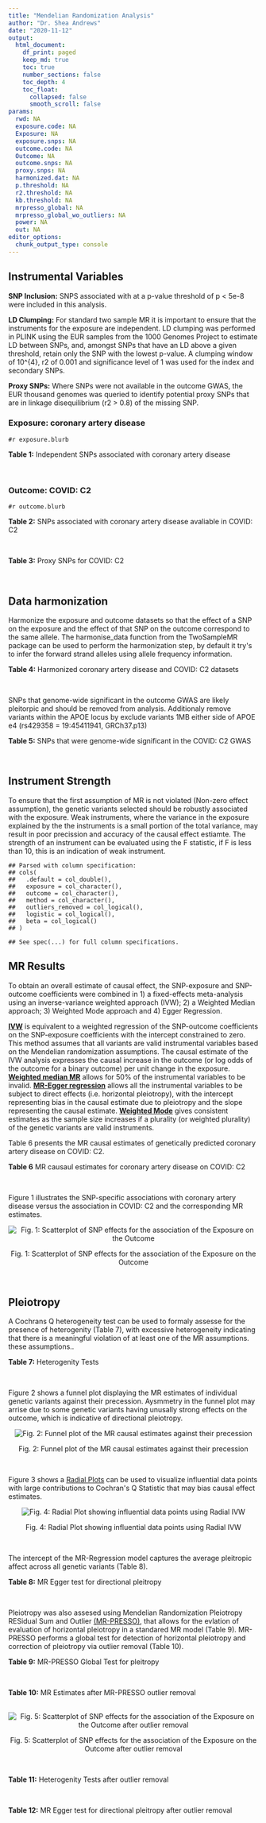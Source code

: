 ```yaml
---
title: "Mendelian Randomization Analysis"
author: "Dr. Shea Andrews"
date: "2020-11-12"
output:
  html_document:
    df_print: paged
    keep_md: true
    toc: true
    number_sections: false
    toc_depth: 4
    toc_float:
      collapsed: false
      smooth_scroll: false
params:
  rwd: NA
  exposure.code: NA
  Exposure: NA
  exposure.snps: NA
  outcome.code: NA
  Outcome: NA
  outcome.snps: NA
  proxy.snps: NA
  harmonized.dat: NA
  p.threshold: NA
  r2.threshold: NA
  kb.threshold: NA
  mrpresso_global: NA
  mrpresso_global_wo_outliers: NA
  power: NA
  out: NA
editor_options:
  chunk_output_type: console
---
```







## Instrumental Variables
**SNP Inclusion:** SNPS associated with at a p-value threshold of p < 5e-8 were included in this analysis.
<br>

**LD Clumping:** For standard two sample MR it is important to ensure that the instruments for the exposure are independent. LD clumping was performed in PLINK using the EUR samples from the 1000 Genomes Project to estimate LD between SNPs, and, amongst SNPs that have an LD above a given threshold, retain only the SNP with the lowest p-value. A clumping window of 10^{4}, r2 of 0.001 and significance level of 1 was used for the index and secondary SNPs.
<br>

**Proxy SNPs:** Where SNPs were not available in the outcome GWAS, the EUR thousand genomes was queried to identify potential proxy SNPs that are in linkage disequilibrium (r2 > 0.8) of the missing SNP.
<br>

### Exposure: coronary artery disease
`#r exposure.blurb`
<br>

**Table 1:** Independent SNPs associated with coronary artery disease
<div data-pagedtable="false">
  <script data-pagedtable-source type="application/json">
{"columns":[{"label":["SNP"],"name":[1],"type":["chr"],"align":["left"]},{"label":["CHROM"],"name":[2],"type":["dbl"],"align":["right"]},{"label":["POS"],"name":[3],"type":["dbl"],"align":["right"]},{"label":["REF"],"name":[4],"type":["chr"],"align":["left"]},{"label":["ALT"],"name":[5],"type":["chr"],"align":["left"]},{"label":["AF"],"name":[6],"type":["dbl"],"align":["right"]},{"label":["BETA"],"name":[7],"type":["dbl"],"align":["right"]},{"label":["SE"],"name":[8],"type":["dbl"],"align":["right"]},{"label":["Z"],"name":[9],"type":["dbl"],"align":["right"]},{"label":["P"],"name":[10],"type":["dbl"],"align":["right"]},{"label":["N"],"name":[11],"type":["dbl"],"align":["right"]},{"label":["TRAIT"],"name":[12],"type":["chr"],"align":["left"]}],"data":[{"1":"rs9970807","2":"1","3":"56965664","4":"C","5":"T","6":"0.084903","7":"-0.125750","8":"0.0166950","9":"-7.532200","10":"5.00e-14","11":"184305","12":"coronary_artery_disease"},{"1":"rs7528419","2":"1","3":"109817192","4":"A","5":"G","6":"0.214180","7":"-0.114530","8":"0.0114820","9":"-9.974740","10":"1.97e-23","11":"184305","12":"coronary_artery_disease"},{"1":"rs6689306","2":"1","3":"154395946","4":"A","5":"G","6":"0.552455","7":"-0.056012","8":"0.0094061","9":"-5.954859","10":"2.60e-09","11":"184305","12":"coronary_artery_disease"},{"1":"rs67180937","2":"1","3":"222823743","4":"T","5":"G","6":"0.663052","7":"0.078807","8":"0.0110551","9":"7.128565","10":"1.01e-12","11":"184305","12":"coronary_artery_disease"},{"1":"rs16986953","2":"2","3":"19942473","4":"G","5":"A","6":"0.104706","7":"0.085160","8":"0.0150265","9":"5.667320","10":"1.45e-08","11":"184305","12":"coronary_artery_disease"},{"1":"rs515135","2":"2","3":"21286057","4":"T","5":"C","6":"0.791985","7":"0.067499","8":"0.0121924","9":"5.536154","10":"3.09e-08","11":"184305","12":"coronary_artery_disease"},{"1":"rs7568458","2":"2","3":"85788175","4":"T","5":"A","6":"0.448518","7":"0.059618","8":"0.0095093","9":"6.269440","10":"3.62e-10","11":"184305","12":"coronary_artery_disease"},{"1":"rs17678683","2":"2","3":"145286559","4":"T","5":"G","6":"0.087681","7":"0.098786","8":"0.0166548","9":"5.931380","10":"3.00e-09","11":"184305","12":"coronary_artery_disease"},{"1":"rs115654617","2":"2","3":"203893999","4":"C","5":"A","6":"0.106962","7":"0.137846","8":"0.0158314","9":"8.707130","10":"3.12e-18","11":"184305","12":"coronary_artery_disease"},{"1":"rs1199338","2":"3","3":"138087467","4":"A","5":"C","6":"0.161866","7":"0.073596","8":"0.0124987","9":"5.888290","10":"3.90e-09","11":"184305","12":"coronary_artery_disease"},{"1":"rs17087335","2":"4","3":"57838583","4":"G","5":"T","6":"0.214637","7":"0.060764","8":"0.0111159","9":"5.466400","10":"4.59e-08","11":"184305","12":"coronary_artery_disease"},{"1":"rs4593108","2":"4","3":"148281001","4":"C","5":"G","6":"0.204651","7":"-0.070830","8":"0.0115558","9":"-6.129390","10":"8.82e-10","11":"184305","12":"coronary_artery_disease"},{"1":"rs9349379","2":"6","3":"12903957","4":"A","5":"G","6":"0.431606","7":"0.131836","8":"0.0096527","9":"13.657900","10":"1.81e-42","11":"184305","12":"coronary_artery_disease"},{"1":"rs56336142","2":"6","3":"39134099","4":"T","5":"C","6":"0.192738","7":"-0.066813","8":"0.0118763","9":"-5.625740","10":"1.85e-08","11":"184305","12":"coronary_artery_disease"},{"1":"rs12202017","2":"6","3":"134173151","4":"A","5":"G","6":"0.300047","7":"-0.066813","8":"0.0099612","9":"-6.707320","10":"1.98e-11","11":"184305","12":"coronary_artery_disease"},{"1":"rs9457927","2":"6","3":"160910282","4":"A","5":"G","6":"0.018743","7":"0.357354","8":"0.0373549","9":"9.566460","10":"1.11e-21","11":"184305","12":"coronary_artery_disease"},{"1":"rs55730499","2":"6","3":"161005610","4":"C","5":"T","6":"0.056243","7":"0.316641","8":"0.0242403","9":"13.062600","10":"5.39e-39","11":"184305","12":"coronary_artery_disease"},{"1":"rs2107595","2":"7","3":"19049388","4":"G","5":"A","6":"0.200470","7":"0.073415","8":"0.0112951","9":"6.499720","10":"8.05e-11","11":"184305","12":"coronary_artery_disease"},{"1":"rs11556924","2":"7","3":"129663496","4":"C","5":"T","6":"0.313325","7":"-0.072569","8":"0.0110605","9":"-6.561100","10":"5.34e-11","11":"184305","12":"coronary_artery_disease"},{"1":"rs3918226","2":"7","3":"150690176","4":"C","5":"T","6":"0.064515","7":"0.133315","8":"0.0221275","9":"6.024860","10":"1.69e-09","11":"184305","12":"coronary_artery_disease"},{"1":"rs2891168","2":"9","3":"22098619","4":"A","5":"G","6":"0.488668","7":"0.193401","8":"0.0091877","9":"21.050000","10":"2.29e-98","11":"184305","12":"coronary_artery_disease"},{"1":"rs2519093","2":"9","3":"136141870","4":"C","5":"T","6":"0.190872","7":"0.079704","8":"0.0117524","9":"6.781930","10":"1.19e-11","11":"184305","12":"coronary_artery_disease"},{"1":"rs2487928","2":"10","3":"30323892","4":"G","5":"A","6":"0.418221","7":"0.062633","8":"0.0095049","9":"6.589550","10":"4.41e-11","11":"184305","12":"coronary_artery_disease"},{"1":"rs1870634","2":"10","3":"44480811","4":"T","5":"G","6":"0.637485","7":"0.075878","8":"0.0097113","9":"7.813372","10":"5.55e-15","11":"184305","12":"coronary_artery_disease"},{"1":"rs1412444","2":"10","3":"91002927","4":"C","5":"T","6":"0.369131","7":"0.066812","8":"0.0096809","9":"6.901420","10":"5.15e-12","11":"184305","12":"coronary_artery_disease"},{"1":"rs11191416","2":"10","3":"104604916","4":"T","5":"G","6":"0.127470","7":"-0.079249","8":"0.0135252","9":"-5.859360","10":"4.65e-09","11":"184305","12":"coronary_artery_disease"},{"1":"rs10840293","2":"11","3":"9751196","4":"G","5":"A","6":"0.549821","7":"0.054714","8":"0.0096190","9":"5.688117","10":"1.28e-08","11":"184305","12":"coronary_artery_disease"},{"1":"rs2128739","2":"11","3":"103673277","4":"A","5":"C","6":"0.676464","7":"-0.065565","8":"0.0100568","9":"-6.519469","10":"7.05e-11","11":"184305","12":"coronary_artery_disease"},{"1":"rs2681472","2":"12","3":"90008959","4":"A","5":"G","6":"0.201306","7":"0.074114","8":"0.0113331","9":"6.539610","10":"6.17e-11","11":"184305","12":"coronary_artery_disease"},{"1":"rs11065979","2":"12","3":"112059557","4":"C","5":"T","6":"0.365499","7":"0.068556","8":"0.0107672","9":"6.367110","10":"1.93e-10","11":"184305","12":"coronary_artery_disease"},{"1":"rs11838776","2":"13","3":"111040681","4":"G","5":"A","6":"0.263277","7":"0.068566","8":"0.0107552","9":"6.375150","10":"1.83e-10","11":"184305","12":"coronary_artery_disease"},{"1":"rs10139550","2":"14","3":"100145710","4":"C","5":"G","6":"0.423033","7":"0.055380","8":"0.0097569","9":"5.675980","10":"1.38e-08","11":"184305","12":"coronary_artery_disease"},{"1":"rs56062135","2":"15","3":"67455630","4":"C","5":"T","6":"0.205729","7":"-0.069743","8":"0.0118937","9":"-5.863860","10":"4.52e-09","11":"184305","12":"coronary_artery_disease"},{"1":"rs4468572","2":"15","3":"79124475","4":"T","5":"C","6":"0.585831","7":"0.077234","8":"0.0095277","9":"8.106259","10":"4.44e-16","11":"184305","12":"coronary_artery_disease"},{"1":"rs8042271","2":"15","3":"89574218","4":"G","5":"A","6":"0.097718","7":"-0.096711","8":"0.0175662","9":"-5.505516","10":"3.68e-08","11":"184305","12":"coronary_artery_disease"},{"1":"rs7212798","2":"17","3":"59013488","4":"T","5":"C","6":"0.146516","7":"0.079961","8":"0.0142216","9":"5.622500","10":"1.88e-08","11":"184305","12":"coronary_artery_disease"},{"1":"rs663129","2":"18","3":"57838401","4":"G","5":"A","6":"0.256835","7":"0.058163","8":"0.0105173","9":"5.530220","10":"3.20e-08","11":"184305","12":"coronary_artery_disease"},{"1":"rs56289821","2":"19","3":"11188247","4":"G","5":"A","6":"0.100378","7":"-0.133610","8":"0.0170415","9":"-7.840270","10":"4.44e-15","11":"184305","12":"coronary_artery_disease"},{"1":"rs4420638","2":"19","3":"45422946","4":"A","5":"G","6":"0.166036","7":"0.091906","8":"0.0140977","9":"6.519220","10":"7.07e-11","11":"184305","12":"coronary_artery_disease"},{"1":"rs28451064","2":"21","3":"35593827","4":"G","5":"A","6":"0.121186","7":"0.127571","8":"0.0159520","9":"7.997180","10":"1.33e-15","11":"184305","12":"coronary_artery_disease"},{"1":"rs180803","2":"22","3":"24658858","4":"G","5":"T","6":"0.029268","7":"-0.180923","8":"0.0283062","9":"-6.391639","10":"1.64e-10","11":"184305","12":"coronary_artery_disease"}],"options":{"columns":{"min":{},"max":[10]},"rows":{"min":[10],"max":[10]},"pages":{}}}
  </script>
</div>
<br>

### Outcome: COVID: C2
`#r outcome.blurb`
<br>

**Table 2:** SNPs associated with coronary artery disease avaliable in COVID: C2
<div data-pagedtable="false">
  <script data-pagedtable-source type="application/json">
{"columns":[{"label":["SNP"],"name":[1],"type":["chr"],"align":["left"]},{"label":["CHROM"],"name":[2],"type":["dbl"],"align":["right"]},{"label":["POS"],"name":[3],"type":["dbl"],"align":["right"]},{"label":["REF"],"name":[4],"type":["chr"],"align":["left"]},{"label":["ALT"],"name":[5],"type":["chr"],"align":["left"]},{"label":["AF"],"name":[6],"type":["dbl"],"align":["right"]},{"label":["BETA"],"name":[7],"type":["dbl"],"align":["right"]},{"label":["SE"],"name":[8],"type":["dbl"],"align":["right"]},{"label":["Z"],"name":[9],"type":["dbl"],"align":["right"]},{"label":["P"],"name":[10],"type":["dbl"],"align":["right"]},{"label":["N"],"name":[11],"type":["dbl"],"align":["right"]},{"label":["TRAIT"],"name":[12],"type":["chr"],"align":["left"]}],"data":[{"1":"rs9970807","2":"1","3":"56965664","4":"C","5":"T","6":"0.09998","7":"-0.00433550","8":"0.026720","9":"-0.16225674","10":"0.871100","11":"926803","12":"covid_vs._population__eur_wo_ukbb"},{"1":"rs7528419","2":"1","3":"109817192","4":"A","5":"G","6":"0.22330","7":"0.00671750","8":"0.018635","9":"0.36047760","10":"0.718500","11":"926803","12":"covid_vs._population__eur_wo_ukbb"},{"1":"rs6689306","2":"1","3":"154395946","4":"A","5":"G","6":"0.56140","7":"-0.00652460","8":"0.016886","9":"-0.38639109","10":"0.699200","11":"911128","12":"covid_vs._population__eur_wo_ukbb"},{"1":"rs67180937","2":"1","3":"222823743","4":"T","5":"G","6":"0.70220","7":"0.02084900","8":"0.021315","9":"0.97813746","10":"0.328000","11":"258678","12":"covid_vs._population__eur_wo_ukbb"},{"1":"rs16986953","2":"2","3":"19942473","4":"G","5":"A","6":"0.07599","7":"-0.00916710","8":"0.029535","9":"-0.31038090","10":"0.756300","11":"926803","12":"covid_vs._population__eur_wo_ukbb"},{"1":"rs515135","2":"2","3":"21286057","4":"T","5":"C","6":"0.81800","7":"-0.00400200","8":"0.021125","9":"-0.18944379","10":"0.849700","11":"916747","12":"covid_vs._population__eur_wo_ukbb"},{"1":"rs7568458","2":"2","3":"85788175","4":"T","5":"A","6":"0.44460","7":"-0.02629400","8":"0.015435","9":"-1.70353094","10":"0.088460","11":"926802","12":"covid_vs._population__eur_wo_ukbb"},{"1":"rs17678683","2":"2","3":"145286559","4":"T","5":"G","6":"0.10840","7":"-0.01122300","8":"0.026495","9":"-0.42358936","10":"0.671900","11":"927103","12":"covid_vs._population__eur_wo_ukbb"},{"1":"rs115654617","2":"2","3":"203893999","4":"C","5":"A","6":"0.12830","7":"0.01329900","8":"0.022832","9":"0.58247197","10":"0.560200","11":"927103","12":"covid_vs._population__eur_wo_ukbb"},{"1":"rs1199338","2":"3","3":"138087467","4":"A","5":"C","6":"0.16320","7":"0.02135300","8":"0.020860","9":"1.02363375","10":"0.306000","11":"926803","12":"covid_vs._population__eur_wo_ukbb"},{"1":"rs17087335","2":"4","3":"57838583","4":"G","5":"T","6":"0.21790","7":"0.03326200","8":"0.019319","9":"1.72172473","10":"0.085120","11":"926803","12":"covid_vs._population__eur_wo_ukbb"},{"1":"rs4593108","2":"4","3":"148281001","4":"C","5":"G","6":"0.18230","7":"-0.02660700","8":"0.022043","9":"-1.20704986","10":"0.227400","11":"916747","12":"covid_vs._population__eur_wo_ukbb"},{"1":"rs9349379","2":"6","3":"12903957","4":"A","5":"G","6":"0.42530","7":"-0.01269600","8":"0.015603","9":"-0.81368968","10":"0.415900","11":"926803","12":"covid_vs._population__eur_wo_ukbb"},{"1":"rs56336142","2":"6","3":"39134099","4":"T","5":"C","6":"0.23370","7":"-0.03217900","8":"0.020365","9":"-1.58011294","10":"0.114100","11":"916745","12":"covid_vs._population__eur_wo_ukbb"},{"1":"rs12202017","2":"6","3":"134173151","4":"A","5":"G","6":"0.26450","7":"-0.02044300","8":"0.020231","9":"-1.01047897","10":"0.312300","11":"907627","12":"covid_vs._population__eur_wo_ukbb"},{"1":"rs9457927","2":"6","3":"160910282","4":"A","5":"G","6":"0.02767","7":"0.07692000","8":"0.066226","9":"1.16147737","10":"0.245400","11":"916083","12":"covid_vs._population__eur_wo_ukbb"},{"1":"rs55730499","2":"6","3":"161005610","4":"C","5":"T","6":"0.06955","7":"-0.03579400","8":"0.031338","9":"-1.14219159","10":"0.253400","11":"927103","12":"covid_vs._population__eur_wo_ukbb"},{"1":"rs2107595","2":"7","3":"19049388","4":"G","5":"A","6":"0.18300","7":"0.01880600","8":"0.023858","9":"0.78824713","10":"0.430600","11":"907627","12":"covid_vs._population__eur_wo_ukbb"},{"1":"rs11556924","2":"7","3":"129663496","4":"C","5":"T","6":"0.35890","7":"-0.03399800","8":"0.015810","9":"-2.15041113","10":"0.031520","11":"926803","12":"covid_vs._population__eur_wo_ukbb"},{"1":"rs3918226","2":"7","3":"150690176","4":"C","5":"T","6":"0.08830","7":"0.00724560","8":"0.029881","9":"0.24248184","10":"0.808400","11":"916747","12":"covid_vs._population__eur_wo_ukbb"},{"1":"rs2891168","2":"9","3":"22098619","4":"A","5":"G","6":"0.45490","7":"0.00267460","8":"0.015357","9":"0.17416162","10":"0.861700","11":"926803","12":"covid_vs._population__eur_wo_ukbb"},{"1":"rs2519093","2":"9","3":"136141870","4":"C","5":"T","6":"0.18290","7":"0.07509800","8":"0.021096","9":"3.55982000","10":"0.000371","11":"911350","12":"covid_vs._population__eur_wo_ukbb"},{"1":"rs2487928","2":"10","3":"30323892","4":"G","5":"A","6":"0.45640","7":"-0.00093731","8":"0.016610","9":"-0.05643046","10":"0.955000","11":"916747","12":"covid_vs._population__eur_wo_ukbb"},{"1":"rs1870634","2":"10","3":"44480811","4":"T","5":"G","6":"0.67390","7":"0.00250630","8":"0.016369","9":"0.15311259","10":"0.878300","11":"927103","12":"covid_vs._population__eur_wo_ukbb"},{"1":"rs1412444","2":"10","3":"91002927","4":"C","5":"T","6":"0.37050","7":"0.00525240","8":"0.016143","9":"0.32536703","10":"0.744900","11":"926803","12":"covid_vs._population__eur_wo_ukbb"},{"1":"rs11191416","2":"10","3":"104604916","4":"T","5":"G","6":"0.11030","7":"-0.02605300","8":"0.027892","9":"-0.93406712","10":"0.350300","11":"917683","12":"covid_vs._population__eur_wo_ukbb"},{"1":"rs10840293","2":"11","3":"9751196","4":"G","5":"A","6":"0.59850","7":"0.03900300","8":"0.018575","9":"2.09975774","10":"0.035750","11":"907627","12":"covid_vs._population__eur_wo_ukbb"},{"1":"rs2128739","2":"11","3":"103673277","4":"A","5":"C","6":"0.73870","7":"0.00956740","8":"0.017128","9":"0.55858244","10":"0.576400","11":"926803","12":"covid_vs._population__eur_wo_ukbb"},{"1":"rs2681472","2":"12","3":"90008959","4":"A","5":"G","6":"0.15290","7":"-0.02029400","8":"0.020427","9":"-0.99348901","10":"0.320500","11":"926803","12":"covid_vs._population__eur_wo_ukbb"},{"1":"rs11065979","2":"12","3":"112059557","4":"C","5":"T","6":"0.39630","7":"-0.02148100","8":"0.016947","9":"-1.26753998","10":"0.205000","11":"916747","12":"covid_vs._population__eur_wo_ukbb"},{"1":"rs11838776","2":"13","3":"111040681","4":"G","5":"A","6":"0.28360","7":"-0.01189000","8":"0.020104","9":"-0.59142459","10":"0.554300","11":"907627","12":"covid_vs._population__eur_wo_ukbb"},{"1":"rs10139550","2":"14","3":"100145710","4":"C","5":"G","6":"0.43770","7":"-0.01170200","8":"0.016637","9":"-0.70337200","10":"0.481800","11":"916747","12":"covid_vs._population__eur_wo_ukbb"},{"1":"rs56062135","2":"15","3":"67455630","4":"C","5":"T","6":"0.24930","7":"-0.00226420","8":"0.019382","9":"-0.11681973","10":"0.907000","11":"917683","12":"covid_vs._population__eur_wo_ukbb"},{"1":"rs4468572","2":"15","3":"79124475","4":"T","5":"C","6":"0.61020","7":"0.01942700","8":"0.016756","9":"1.15940559","10":"0.246300","11":"916747","12":"covid_vs._population__eur_wo_ukbb"},{"1":"rs8042271","2":"15","3":"89574218","4":"G","5":"A","6":"0.08793","7":"-0.00597310","8":"0.039110","9":"-0.15272565","10":"0.878600","11":"916747","12":"covid_vs._population__eur_wo_ukbb"},{"1":"rs7212798","2":"17","3":"59013488","4":"T","5":"C","6":"0.15570","7":"-0.00707320","8":"0.028327","9":"-0.24969817","10":"0.802800","11":"729844","12":"covid_vs._population__eur_wo_ukbb"},{"1":"rs663129","2":"18","3":"57838401","4":"G","5":"A","6":"0.22590","7":"0.00574010","8":"0.018125","9":"0.31669517","10":"0.751500","11":"926139","12":"covid_vs._population__eur_wo_ukbb"},{"1":"rs56289821","2":"19","3":"11188247","4":"G","5":"A","6":"0.10890","7":"-0.02278800","8":"0.024113","9":"-0.94505039","10":"0.344600","11":"927103","12":"covid_vs._population__eur_wo_ukbb"},{"1":"rs4420638","2":"19","3":"45422946","4":"A","5":"G","6":"0.21640","7":"-0.00067657","8":"0.020050","9":"-0.03374414","10":"0.973100","11":"926803","12":"covid_vs._population__eur_wo_ukbb"},{"1":"rs28451064","2":"21","3":"35593827","4":"G","5":"A","6":"0.14640","7":"-0.03034600","8":"0.025284","9":"-1.20020566","10":"0.230100","11":"916747","12":"covid_vs._population__eur_wo_ukbb"},{"1":"rs180803","2":"NA","3":"NA","4":"NA","5":"NA","6":"NA","7":"NA","8":"NA","9":"NA","10":"NA","11":"NA","12":"NA"}],"options":{"columns":{"min":{},"max":[10]},"rows":{"min":[10],"max":[10]},"pages":{}}}
  </script>
</div>
<br>

**Table 3:** Proxy SNPs for COVID: C2
<div data-pagedtable="false">
  <script data-pagedtable-source type="application/json">
{"columns":[{"label":["target_snp"],"name":[1],"type":["chr"],"align":["left"]},{"label":["proxy_snp"],"name":[2],"type":["chr"],"align":["left"]},{"label":["ld.r2"],"name":[3],"type":["dbl"],"align":["right"]},{"label":["Dprime"],"name":[4],"type":["dbl"],"align":["right"]},{"label":["PHASE"],"name":[5],"type":["chr"],"align":["left"]},{"label":["X12"],"name":[6],"type":["lgl"],"align":["right"]},{"label":["CHROM"],"name":[7],"type":["dbl"],"align":["right"]},{"label":["POS"],"name":[8],"type":["dbl"],"align":["right"]},{"label":["REF.proxy"],"name":[9],"type":["lgl"],"align":["right"]},{"label":["ALT.proxy"],"name":[10],"type":["chr"],"align":["left"]},{"label":["AF"],"name":[11],"type":["dbl"],"align":["right"]},{"label":["BETA"],"name":[12],"type":["dbl"],"align":["right"]},{"label":["SE"],"name":[13],"type":["dbl"],"align":["right"]},{"label":["Z"],"name":[14],"type":["dbl"],"align":["right"]},{"label":["P"],"name":[15],"type":["dbl"],"align":["right"]},{"label":["N"],"name":[16],"type":["dbl"],"align":["right"]},{"label":["TRAIT"],"name":[17],"type":["chr"],"align":["left"]},{"label":["ref"],"name":[18],"type":["lgl"],"align":["right"]},{"label":["ref.proxy"],"name":[19],"type":["chr"],"align":["left"]},{"label":["alt"],"name":[20],"type":["chr"],"align":["left"]},{"label":["alt.proxy"],"name":[21],"type":["lgl"],"align":["right"]},{"label":["ALT"],"name":[22],"type":["lgl"],"align":["right"]},{"label":["REF"],"name":[23],"type":["chr"],"align":["left"]},{"label":["proxy.outcome"],"name":[24],"type":["lgl"],"align":["right"]}],"data":[{"1":"rs180803","2":"rs5760293","3":"1","4":"1","5":"TG/GT","6":"NA","7":"22","8":"24662171","9":"TRUE","10":"G","11":"0.01855","12":"0.052055","13":"0.079406","14":"0.655555","15":"0.5121","16":"904974","17":"covid_vs._population__eur_wo_ukbb","18":"TRUE","19":"G","20":"G","21":"TRUE","22":"TRUE","23":"G","24":"TRUE"}],"options":{"columns":{"min":{},"max":[10]},"rows":{"min":[10],"max":[10]},"pages":{}}}
  </script>
</div>
<br>

## Data harmonization
Harmonize the exposure and outcome datasets so that the effect of a SNP on the exposure and the effect of that SNP on the outcome correspond to the same allele. The harmonise_data function from the TwoSampleMR package can be used to perform the harmonization step, by default it try's to infer the forward strand alleles using allele frequency information.
<br>

**Table 4:** Harmonized coronary artery disease and COVID: C2 datasets
<div data-pagedtable="false">
  <script data-pagedtable-source type="application/json">
{"columns":[{"label":["SNP"],"name":[1],"type":["chr"],"align":["left"]},{"label":["effect_allele.exposure"],"name":[2],"type":["chr"],"align":["left"]},{"label":["other_allele.exposure"],"name":[3],"type":["chr"],"align":["left"]},{"label":["effect_allele.outcome"],"name":[4],"type":["chr"],"align":["left"]},{"label":["other_allele.outcome"],"name":[5],"type":["chr"],"align":["left"]},{"label":["beta.exposure"],"name":[6],"type":["dbl"],"align":["right"]},{"label":["beta.outcome"],"name":[7],"type":["dbl"],"align":["right"]},{"label":["eaf.exposure"],"name":[8],"type":["dbl"],"align":["right"]},{"label":["eaf.outcome"],"name":[9],"type":["dbl"],"align":["right"]},{"label":["remove"],"name":[10],"type":["lgl"],"align":["right"]},{"label":["palindromic"],"name":[11],"type":["lgl"],"align":["right"]},{"label":["ambiguous"],"name":[12],"type":["lgl"],"align":["right"]},{"label":["id.outcome"],"name":[13],"type":["chr"],"align":["left"]},{"label":["chr.outcome"],"name":[14],"type":["dbl"],"align":["right"]},{"label":["pos.outcome"],"name":[15],"type":["dbl"],"align":["right"]},{"label":["se.outcome"],"name":[16],"type":["dbl"],"align":["right"]},{"label":["z.outcome"],"name":[17],"type":["dbl"],"align":["right"]},{"label":["pval.outcome"],"name":[18],"type":["dbl"],"align":["right"]},{"label":["samplesize.outcome"],"name":[19],"type":["dbl"],"align":["right"]},{"label":["outcome"],"name":[20],"type":["chr"],"align":["left"]},{"label":["mr_keep.outcome"],"name":[21],"type":["lgl"],"align":["right"]},{"label":["pval_origin.outcome"],"name":[22],"type":["chr"],"align":["left"]},{"label":["chr.exposure"],"name":[23],"type":["dbl"],"align":["right"]},{"label":["pos.exposure"],"name":[24],"type":["dbl"],"align":["right"]},{"label":["se.exposure"],"name":[25],"type":["dbl"],"align":["right"]},{"label":["z.exposure"],"name":[26],"type":["dbl"],"align":["right"]},{"label":["pval.exposure"],"name":[27],"type":["dbl"],"align":["right"]},{"label":["samplesize.exposure"],"name":[28],"type":["dbl"],"align":["right"]},{"label":["exposure"],"name":[29],"type":["chr"],"align":["left"]},{"label":["mr_keep.exposure"],"name":[30],"type":["lgl"],"align":["right"]},{"label":["pval_origin.exposure"],"name":[31],"type":["chr"],"align":["left"]},{"label":["id.exposure"],"name":[32],"type":["chr"],"align":["left"]},{"label":["action"],"name":[33],"type":["dbl"],"align":["right"]},{"label":["mr_keep"],"name":[34],"type":["lgl"],"align":["right"]},{"label":["pt"],"name":[35],"type":["dbl"],"align":["right"]},{"label":["pleitropy_keep"],"name":[36],"type":["lgl"],"align":["right"]},{"label":["mrpresso_RSSobs"],"name":[37],"type":["lgl"],"align":["right"]},{"label":["mrpresso_pval"],"name":[38],"type":["lgl"],"align":["right"]},{"label":["mrpresso_keep"],"name":[39],"type":["lgl"],"align":["right"]}],"data":[{"1":"rs10139550","2":"G","3":"C","4":"G","5":"C","6":"0.055380","7":"-0.01170200","8":"0.423033","9":"0.43770","10":"FALSE","11":"TRUE","12":"TRUE","13":"ZGDheF","14":"14","15":"100145710","16":"0.016637","17":"-0.70337200","18":"0.481800","19":"916747","20":"covidhgi2020anaC2v4eurwoukbb","21":"TRUE","22":"reported","23":"14","24":"100145710","25":"0.0097569","26":"5.675980","27":"1.38e-08","28":"184305","29":"Nikpay2015cad","30":"TRUE","31":"reported","32":"UXDCH2","33":"2","34":"FALSE","35":"5e-08","36":"TRUE","37":"NA","38":"NA","39":"NA"},{"1":"rs10840293","2":"A","3":"G","4":"A","5":"G","6":"0.054714","7":"0.03900300","8":"0.549821","9":"0.59850","10":"FALSE","11":"FALSE","12":"FALSE","13":"ZGDheF","14":"11","15":"9751196","16":"0.018575","17":"2.09975774","18":"0.035750","19":"907627","20":"covidhgi2020anaC2v4eurwoukbb","21":"TRUE","22":"reported","23":"11","24":"9751196","25":"0.0096190","26":"5.688117","27":"1.28e-08","28":"184305","29":"Nikpay2015cad","30":"TRUE","31":"reported","32":"UXDCH2","33":"2","34":"TRUE","35":"5e-08","36":"TRUE","37":"NA","38":"NA","39":"TRUE"},{"1":"rs11065979","2":"T","3":"C","4":"T","5":"C","6":"0.068556","7":"-0.02148100","8":"0.365499","9":"0.39630","10":"FALSE","11":"FALSE","12":"FALSE","13":"ZGDheF","14":"12","15":"112059557","16":"0.016947","17":"-1.26753998","18":"0.205000","19":"916747","20":"covidhgi2020anaC2v4eurwoukbb","21":"TRUE","22":"reported","23":"12","24":"112059557","25":"0.0107672","26":"6.367110","27":"1.93e-10","28":"184305","29":"Nikpay2015cad","30":"TRUE","31":"reported","32":"UXDCH2","33":"2","34":"TRUE","35":"5e-08","36":"TRUE","37":"NA","38":"NA","39":"TRUE"},{"1":"rs11191416","2":"G","3":"T","4":"G","5":"T","6":"-0.079249","7":"-0.02605300","8":"0.127470","9":"0.11030","10":"FALSE","11":"FALSE","12":"FALSE","13":"ZGDheF","14":"10","15":"104604916","16":"0.027892","17":"-0.93406712","18":"0.350300","19":"917683","20":"covidhgi2020anaC2v4eurwoukbb","21":"TRUE","22":"reported","23":"10","24":"104604916","25":"0.0135252","26":"-5.859360","27":"4.65e-09","28":"184305","29":"Nikpay2015cad","30":"TRUE","31":"reported","32":"UXDCH2","33":"2","34":"TRUE","35":"5e-08","36":"TRUE","37":"NA","38":"NA","39":"TRUE"},{"1":"rs11556924","2":"T","3":"C","4":"T","5":"C","6":"-0.072569","7":"-0.03399800","8":"0.313325","9":"0.35890","10":"FALSE","11":"FALSE","12":"FALSE","13":"ZGDheF","14":"7","15":"129663496","16":"0.015810","17":"-2.15041113","18":"0.031520","19":"926803","20":"covidhgi2020anaC2v4eurwoukbb","21":"TRUE","22":"reported","23":"7","24":"129663496","25":"0.0110605","26":"-6.561100","27":"5.34e-11","28":"184305","29":"Nikpay2015cad","30":"TRUE","31":"reported","32":"UXDCH2","33":"2","34":"TRUE","35":"5e-08","36":"TRUE","37":"NA","38":"NA","39":"TRUE"},{"1":"rs115654617","2":"A","3":"C","4":"A","5":"C","6":"0.137846","7":"0.01329900","8":"0.106962","9":"0.12830","10":"FALSE","11":"FALSE","12":"FALSE","13":"ZGDheF","14":"2","15":"203893999","16":"0.022832","17":"0.58247197","18":"0.560200","19":"927103","20":"covidhgi2020anaC2v4eurwoukbb","21":"TRUE","22":"reported","23":"2","24":"203893999","25":"0.0158314","26":"8.707130","27":"3.12e-18","28":"184305","29":"Nikpay2015cad","30":"TRUE","31":"reported","32":"UXDCH2","33":"2","34":"TRUE","35":"5e-08","36":"TRUE","37":"NA","38":"NA","39":"TRUE"},{"1":"rs11838776","2":"A","3":"G","4":"A","5":"G","6":"0.068566","7":"-0.01189000","8":"0.263277","9":"0.28360","10":"FALSE","11":"FALSE","12":"FALSE","13":"ZGDheF","14":"13","15":"111040681","16":"0.020104","17":"-0.59142459","18":"0.554300","19":"907627","20":"covidhgi2020anaC2v4eurwoukbb","21":"TRUE","22":"reported","23":"13","24":"111040681","25":"0.0107552","26":"6.375150","27":"1.83e-10","28":"184305","29":"Nikpay2015cad","30":"TRUE","31":"reported","32":"UXDCH2","33":"2","34":"TRUE","35":"5e-08","36":"TRUE","37":"NA","38":"NA","39":"TRUE"},{"1":"rs1199338","2":"C","3":"A","4":"C","5":"A","6":"0.073596","7":"0.02135300","8":"0.161866","9":"0.16320","10":"FALSE","11":"FALSE","12":"FALSE","13":"ZGDheF","14":"3","15":"138087467","16":"0.020860","17":"1.02363375","18":"0.306000","19":"926803","20":"covidhgi2020anaC2v4eurwoukbb","21":"TRUE","22":"reported","23":"3","24":"138087467","25":"0.0124987","26":"5.888290","27":"3.90e-09","28":"184305","29":"Nikpay2015cad","30":"TRUE","31":"reported","32":"UXDCH2","33":"2","34":"TRUE","35":"5e-08","36":"TRUE","37":"NA","38":"NA","39":"TRUE"},{"1":"rs12202017","2":"G","3":"A","4":"G","5":"A","6":"-0.066813","7":"-0.02044300","8":"0.300047","9":"0.26450","10":"FALSE","11":"FALSE","12":"FALSE","13":"ZGDheF","14":"6","15":"134173151","16":"0.020231","17":"-1.01047897","18":"0.312300","19":"907627","20":"covidhgi2020anaC2v4eurwoukbb","21":"TRUE","22":"reported","23":"6","24":"134173151","25":"0.0099612","26":"-6.707320","27":"1.98e-11","28":"184305","29":"Nikpay2015cad","30":"TRUE","31":"reported","32":"UXDCH2","33":"2","34":"TRUE","35":"5e-08","36":"TRUE","37":"NA","38":"NA","39":"TRUE"},{"1":"rs1412444","2":"T","3":"C","4":"T","5":"C","6":"0.066812","7":"0.00525240","8":"0.369131","9":"0.37050","10":"FALSE","11":"FALSE","12":"FALSE","13":"ZGDheF","14":"10","15":"91002927","16":"0.016143","17":"0.32536703","18":"0.744900","19":"926803","20":"covidhgi2020anaC2v4eurwoukbb","21":"TRUE","22":"reported","23":"10","24":"91002927","25":"0.0096809","26":"6.901420","27":"5.15e-12","28":"184305","29":"Nikpay2015cad","30":"TRUE","31":"reported","32":"UXDCH2","33":"2","34":"TRUE","35":"5e-08","36":"TRUE","37":"NA","38":"NA","39":"TRUE"},{"1":"rs16986953","2":"A","3":"G","4":"A","5":"G","6":"0.085160","7":"-0.00916710","8":"0.104706","9":"0.07599","10":"FALSE","11":"FALSE","12":"FALSE","13":"ZGDheF","14":"2","15":"19942473","16":"0.029535","17":"-0.31038090","18":"0.756300","19":"926803","20":"covidhgi2020anaC2v4eurwoukbb","21":"TRUE","22":"reported","23":"2","24":"19942473","25":"0.0150265","26":"5.667320","27":"1.45e-08","28":"184305","29":"Nikpay2015cad","30":"TRUE","31":"reported","32":"UXDCH2","33":"2","34":"TRUE","35":"5e-08","36":"TRUE","37":"NA","38":"NA","39":"TRUE"},{"1":"rs17087335","2":"T","3":"G","4":"T","5":"G","6":"0.060764","7":"0.03326200","8":"0.214637","9":"0.21790","10":"FALSE","11":"FALSE","12":"FALSE","13":"ZGDheF","14":"4","15":"57838583","16":"0.019319","17":"1.72172473","18":"0.085120","19":"926803","20":"covidhgi2020anaC2v4eurwoukbb","21":"TRUE","22":"reported","23":"4","24":"57838583","25":"0.0111159","26":"5.466400","27":"4.59e-08","28":"184305","29":"Nikpay2015cad","30":"TRUE","31":"reported","32":"UXDCH2","33":"2","34":"TRUE","35":"5e-08","36":"TRUE","37":"NA","38":"NA","39":"TRUE"},{"1":"rs17678683","2":"G","3":"T","4":"G","5":"T","6":"0.098786","7":"-0.01122300","8":"0.087681","9":"0.10840","10":"FALSE","11":"FALSE","12":"FALSE","13":"ZGDheF","14":"2","15":"145286559","16":"0.026495","17":"-0.42358936","18":"0.671900","19":"927103","20":"covidhgi2020anaC2v4eurwoukbb","21":"TRUE","22":"reported","23":"2","24":"145286559","25":"0.0166548","26":"5.931380","27":"3.00e-09","28":"184305","29":"Nikpay2015cad","30":"TRUE","31":"reported","32":"UXDCH2","33":"2","34":"TRUE","35":"5e-08","36":"TRUE","37":"NA","38":"NA","39":"TRUE"},{"1":"rs180803","2":"T","3":"G","4":"T","5":"G","6":"-0.180923","7":"0.05205500","8":"0.029268","9":"0.01855","10":"FALSE","11":"FALSE","12":"FALSE","13":"ZGDheF","14":"22","15":"24662171","16":"0.079406","17":"0.65555500","18":"0.512100","19":"904974","20":"covidhgi2020anaC2v4eurwoukbb","21":"TRUE","22":"reported","23":"22","24":"24658858","25":"0.0283062","26":"-6.391639","27":"1.64e-10","28":"184305","29":"Nikpay2015cad","30":"TRUE","31":"reported","32":"UXDCH2","33":"2","34":"TRUE","35":"5e-08","36":"TRUE","37":"NA","38":"NA","39":"TRUE"},{"1":"rs1870634","2":"G","3":"T","4":"G","5":"T","6":"0.075878","7":"0.00250630","8":"0.637485","9":"0.67390","10":"FALSE","11":"FALSE","12":"FALSE","13":"ZGDheF","14":"10","15":"44480811","16":"0.016369","17":"0.15311259","18":"0.878300","19":"927103","20":"covidhgi2020anaC2v4eurwoukbb","21":"TRUE","22":"reported","23":"10","24":"44480811","25":"0.0097113","26":"7.813372","27":"5.55e-15","28":"184305","29":"Nikpay2015cad","30":"TRUE","31":"reported","32":"UXDCH2","33":"2","34":"TRUE","35":"5e-08","36":"TRUE","37":"NA","38":"NA","39":"TRUE"},{"1":"rs2107595","2":"A","3":"G","4":"A","5":"G","6":"0.073415","7":"0.01880600","8":"0.200470","9":"0.18300","10":"FALSE","11":"FALSE","12":"FALSE","13":"ZGDheF","14":"7","15":"19049388","16":"0.023858","17":"0.78824713","18":"0.430600","19":"907627","20":"covidhgi2020anaC2v4eurwoukbb","21":"TRUE","22":"reported","23":"7","24":"19049388","25":"0.0112951","26":"6.499720","27":"8.05e-11","28":"184305","29":"Nikpay2015cad","30":"TRUE","31":"reported","32":"UXDCH2","33":"2","34":"TRUE","35":"5e-08","36":"TRUE","37":"NA","38":"NA","39":"TRUE"},{"1":"rs2128739","2":"C","3":"A","4":"C","5":"A","6":"-0.065565","7":"0.00956740","8":"0.676464","9":"0.73870","10":"FALSE","11":"FALSE","12":"FALSE","13":"ZGDheF","14":"11","15":"103673277","16":"0.017128","17":"0.55858244","18":"0.576400","19":"926803","20":"covidhgi2020anaC2v4eurwoukbb","21":"TRUE","22":"reported","23":"11","24":"103673277","25":"0.0100568","26":"-6.519469","27":"7.05e-11","28":"184305","29":"Nikpay2015cad","30":"TRUE","31":"reported","32":"UXDCH2","33":"2","34":"TRUE","35":"5e-08","36":"TRUE","37":"NA","38":"NA","39":"TRUE"},{"1":"rs2487928","2":"A","3":"G","4":"A","5":"G","6":"0.062633","7":"-0.00093731","8":"0.418221","9":"0.45640","10":"FALSE","11":"FALSE","12":"FALSE","13":"ZGDheF","14":"10","15":"30323892","16":"0.016610","17":"-0.05643046","18":"0.955000","19":"916747","20":"covidhgi2020anaC2v4eurwoukbb","21":"TRUE","22":"reported","23":"10","24":"30323892","25":"0.0095049","26":"6.589550","27":"4.41e-11","28":"184305","29":"Nikpay2015cad","30":"TRUE","31":"reported","32":"UXDCH2","33":"2","34":"TRUE","35":"5e-08","36":"TRUE","37":"NA","38":"NA","39":"TRUE"},{"1":"rs2519093","2":"T","3":"C","4":"T","5":"C","6":"0.079704","7":"0.07509800","8":"0.190872","9":"0.18290","10":"FALSE","11":"FALSE","12":"FALSE","13":"ZGDheF","14":"9","15":"136141870","16":"0.021096","17":"3.55982000","18":"0.000371","19":"911350","20":"covidhgi2020anaC2v4eurwoukbb","21":"TRUE","22":"reported","23":"9","24":"136141870","25":"0.0117524","26":"6.781930","27":"1.19e-11","28":"184305","29":"Nikpay2015cad","30":"TRUE","31":"reported","32":"UXDCH2","33":"2","34":"TRUE","35":"5e-08","36":"TRUE","37":"NA","38":"NA","39":"TRUE"},{"1":"rs2681472","2":"G","3":"A","4":"G","5":"A","6":"0.074114","7":"-0.02029400","8":"0.201306","9":"0.15290","10":"FALSE","11":"FALSE","12":"FALSE","13":"ZGDheF","14":"12","15":"90008959","16":"0.020427","17":"-0.99348901","18":"0.320500","19":"926803","20":"covidhgi2020anaC2v4eurwoukbb","21":"TRUE","22":"reported","23":"12","24":"90008959","25":"0.0113331","26":"6.539610","27":"6.17e-11","28":"184305","29":"Nikpay2015cad","30":"TRUE","31":"reported","32":"UXDCH2","33":"2","34":"TRUE","35":"5e-08","36":"TRUE","37":"NA","38":"NA","39":"TRUE"},{"1":"rs28451064","2":"A","3":"G","4":"A","5":"G","6":"0.127571","7":"-0.03034600","8":"0.121186","9":"0.14640","10":"FALSE","11":"FALSE","12":"FALSE","13":"ZGDheF","14":"21","15":"35593827","16":"0.025284","17":"-1.20020566","18":"0.230100","19":"916747","20":"covidhgi2020anaC2v4eurwoukbb","21":"TRUE","22":"reported","23":"21","24":"35593827","25":"0.0159520","26":"7.997180","27":"1.33e-15","28":"184305","29":"Nikpay2015cad","30":"TRUE","31":"reported","32":"UXDCH2","33":"2","34":"TRUE","35":"5e-08","36":"TRUE","37":"NA","38":"NA","39":"TRUE"},{"1":"rs2891168","2":"G","3":"A","4":"G","5":"A","6":"0.193401","7":"0.00267460","8":"0.488668","9":"0.45490","10":"FALSE","11":"FALSE","12":"FALSE","13":"ZGDheF","14":"9","15":"22098619","16":"0.015357","17":"0.17416162","18":"0.861700","19":"926803","20":"covidhgi2020anaC2v4eurwoukbb","21":"TRUE","22":"reported","23":"9","24":"22098619","25":"0.0091877","26":"21.050000","27":"2.29e-98","28":"184305","29":"Nikpay2015cad","30":"TRUE","31":"reported","32":"UXDCH2","33":"2","34":"TRUE","35":"5e-08","36":"TRUE","37":"NA","38":"NA","39":"TRUE"},{"1":"rs3918226","2":"T","3":"C","4":"T","5":"C","6":"0.133315","7":"0.00724560","8":"0.064515","9":"0.08830","10":"FALSE","11":"FALSE","12":"FALSE","13":"ZGDheF","14":"7","15":"150690176","16":"0.029881","17":"0.24248184","18":"0.808400","19":"916747","20":"covidhgi2020anaC2v4eurwoukbb","21":"TRUE","22":"reported","23":"7","24":"150690176","25":"0.0221275","26":"6.024860","27":"1.69e-09","28":"184305","29":"Nikpay2015cad","30":"TRUE","31":"reported","32":"UXDCH2","33":"2","34":"TRUE","35":"5e-08","36":"TRUE","37":"NA","38":"NA","39":"TRUE"},{"1":"rs4420638","2":"G","3":"A","4":"G","5":"A","6":"0.091906","7":"-0.00067657","8":"0.166036","9":"0.21640","10":"FALSE","11":"FALSE","12":"FALSE","13":"ZGDheF","14":"19","15":"45422946","16":"0.020050","17":"-0.03374414","18":"0.973100","19":"926803","20":"covidhgi2020anaC2v4eurwoukbb","21":"TRUE","22":"reported","23":"19","24":"45422946","25":"0.0140977","26":"6.519220","27":"7.07e-11","28":"184305","29":"Nikpay2015cad","30":"TRUE","31":"reported","32":"UXDCH2","33":"2","34":"TRUE","35":"5e-08","36":"TRUE","37":"NA","38":"NA","39":"TRUE"},{"1":"rs4468572","2":"C","3":"T","4":"C","5":"T","6":"0.077234","7":"0.01942700","8":"0.585831","9":"0.61020","10":"FALSE","11":"FALSE","12":"FALSE","13":"ZGDheF","14":"15","15":"79124475","16":"0.016756","17":"1.15940559","18":"0.246300","19":"916747","20":"covidhgi2020anaC2v4eurwoukbb","21":"TRUE","22":"reported","23":"15","24":"79124475","25":"0.0095277","26":"8.106259","27":"4.44e-16","28":"184305","29":"Nikpay2015cad","30":"TRUE","31":"reported","32":"UXDCH2","33":"2","34":"TRUE","35":"5e-08","36":"TRUE","37":"NA","38":"NA","39":"TRUE"},{"1":"rs4593108","2":"G","3":"C","4":"G","5":"C","6":"-0.070830","7":"-0.02660700","8":"0.204651","9":"0.18230","10":"FALSE","11":"TRUE","12":"FALSE","13":"ZGDheF","14":"4","15":"148281001","16":"0.022043","17":"-1.20704986","18":"0.227400","19":"916747","20":"covidhgi2020anaC2v4eurwoukbb","21":"TRUE","22":"reported","23":"4","24":"148281001","25":"0.0115558","26":"-6.129390","27":"8.82e-10","28":"184305","29":"Nikpay2015cad","30":"TRUE","31":"reported","32":"UXDCH2","33":"2","34":"TRUE","35":"5e-08","36":"TRUE","37":"NA","38":"NA","39":"TRUE"},{"1":"rs515135","2":"C","3":"T","4":"C","5":"T","6":"0.067499","7":"-0.00400200","8":"0.791985","9":"0.81800","10":"FALSE","11":"FALSE","12":"FALSE","13":"ZGDheF","14":"2","15":"21286057","16":"0.021125","17":"-0.18944379","18":"0.849700","19":"916747","20":"covidhgi2020anaC2v4eurwoukbb","21":"TRUE","22":"reported","23":"2","24":"21286057","25":"0.0121924","26":"5.536154","27":"3.09e-08","28":"184305","29":"Nikpay2015cad","30":"TRUE","31":"reported","32":"UXDCH2","33":"2","34":"TRUE","35":"5e-08","36":"TRUE","37":"NA","38":"NA","39":"TRUE"},{"1":"rs55730499","2":"T","3":"C","4":"T","5":"C","6":"0.316641","7":"-0.03579400","8":"0.056243","9":"0.06955","10":"FALSE","11":"FALSE","12":"FALSE","13":"ZGDheF","14":"6","15":"161005610","16":"0.031338","17":"-1.14219159","18":"0.253400","19":"927103","20":"covidhgi2020anaC2v4eurwoukbb","21":"TRUE","22":"reported","23":"6","24":"161005610","25":"0.0242403","26":"13.062600","27":"5.39e-39","28":"184305","29":"Nikpay2015cad","30":"TRUE","31":"reported","32":"UXDCH2","33":"2","34":"TRUE","35":"5e-08","36":"TRUE","37":"NA","38":"NA","39":"TRUE"},{"1":"rs56062135","2":"T","3":"C","4":"T","5":"C","6":"-0.069743","7":"-0.00226420","8":"0.205729","9":"0.24930","10":"FALSE","11":"FALSE","12":"FALSE","13":"ZGDheF","14":"15","15":"67455630","16":"0.019382","17":"-0.11681973","18":"0.907000","19":"917683","20":"covidhgi2020anaC2v4eurwoukbb","21":"TRUE","22":"reported","23":"15","24":"67455630","25":"0.0118937","26":"-5.863860","27":"4.52e-09","28":"184305","29":"Nikpay2015cad","30":"TRUE","31":"reported","32":"UXDCH2","33":"2","34":"TRUE","35":"5e-08","36":"TRUE","37":"NA","38":"NA","39":"TRUE"},{"1":"rs56289821","2":"A","3":"G","4":"A","5":"G","6":"-0.133610","7":"-0.02278800","8":"0.100378","9":"0.10890","10":"FALSE","11":"FALSE","12":"FALSE","13":"ZGDheF","14":"19","15":"11188247","16":"0.024113","17":"-0.94505039","18":"0.344600","19":"927103","20":"covidhgi2020anaC2v4eurwoukbb","21":"TRUE","22":"reported","23":"19","24":"11188247","25":"0.0170415","26":"-7.840270","27":"4.44e-15","28":"184305","29":"Nikpay2015cad","30":"TRUE","31":"reported","32":"UXDCH2","33":"2","34":"TRUE","35":"5e-08","36":"TRUE","37":"NA","38":"NA","39":"TRUE"},{"1":"rs56336142","2":"C","3":"T","4":"C","5":"T","6":"-0.066813","7":"-0.03217900","8":"0.192738","9":"0.23370","10":"FALSE","11":"FALSE","12":"FALSE","13":"ZGDheF","14":"6","15":"39134099","16":"0.020365","17":"-1.58011294","18":"0.114100","19":"916745","20":"covidhgi2020anaC2v4eurwoukbb","21":"TRUE","22":"reported","23":"6","24":"39134099","25":"0.0118763","26":"-5.625740","27":"1.85e-08","28":"184305","29":"Nikpay2015cad","30":"TRUE","31":"reported","32":"UXDCH2","33":"2","34":"TRUE","35":"5e-08","36":"TRUE","37":"NA","38":"NA","39":"TRUE"},{"1":"rs663129","2":"A","3":"G","4":"A","5":"G","6":"0.058163","7":"0.00574010","8":"0.256835","9":"0.22590","10":"FALSE","11":"FALSE","12":"FALSE","13":"ZGDheF","14":"18","15":"57838401","16":"0.018125","17":"0.31669517","18":"0.751500","19":"926139","20":"covidhgi2020anaC2v4eurwoukbb","21":"TRUE","22":"reported","23":"18","24":"57838401","25":"0.0105173","26":"5.530220","27":"3.20e-08","28":"184305","29":"Nikpay2015cad","30":"TRUE","31":"reported","32":"UXDCH2","33":"2","34":"TRUE","35":"5e-08","36":"TRUE","37":"NA","38":"NA","39":"TRUE"},{"1":"rs6689306","2":"G","3":"A","4":"G","5":"A","6":"-0.056012","7":"-0.00652460","8":"0.552455","9":"0.56140","10":"FALSE","11":"FALSE","12":"FALSE","13":"ZGDheF","14":"1","15":"154395946","16":"0.016886","17":"-0.38639109","18":"0.699200","19":"911128","20":"covidhgi2020anaC2v4eurwoukbb","21":"TRUE","22":"reported","23":"1","24":"154395946","25":"0.0094061","26":"-5.954859","27":"2.60e-09","28":"184305","29":"Nikpay2015cad","30":"TRUE","31":"reported","32":"UXDCH2","33":"2","34":"TRUE","35":"5e-08","36":"TRUE","37":"NA","38":"NA","39":"TRUE"},{"1":"rs67180937","2":"G","3":"T","4":"G","5":"T","6":"0.078807","7":"0.02084900","8":"0.663052","9":"0.70220","10":"FALSE","11":"FALSE","12":"FALSE","13":"ZGDheF","14":"1","15":"222823743","16":"0.021315","17":"0.97813746","18":"0.328000","19":"258678","20":"covidhgi2020anaC2v4eurwoukbb","21":"TRUE","22":"reported","23":"1","24":"222823743","25":"0.0110551","26":"7.128565","27":"1.01e-12","28":"184305","29":"Nikpay2015cad","30":"TRUE","31":"reported","32":"UXDCH2","33":"2","34":"TRUE","35":"5e-08","36":"TRUE","37":"NA","38":"NA","39":"TRUE"},{"1":"rs7212798","2":"C","3":"T","4":"C","5":"T","6":"0.079961","7":"-0.00707320","8":"0.146516","9":"0.15570","10":"FALSE","11":"FALSE","12":"FALSE","13":"ZGDheF","14":"17","15":"59013488","16":"0.028327","17":"-0.24969817","18":"0.802800","19":"729844","20":"covidhgi2020anaC2v4eurwoukbb","21":"TRUE","22":"reported","23":"17","24":"59013488","25":"0.0142216","26":"5.622500","27":"1.88e-08","28":"184305","29":"Nikpay2015cad","30":"TRUE","31":"reported","32":"UXDCH2","33":"2","34":"TRUE","35":"5e-08","36":"TRUE","37":"NA","38":"NA","39":"TRUE"},{"1":"rs7528419","2":"G","3":"A","4":"G","5":"A","6":"-0.114530","7":"0.00671750","8":"0.214180","9":"0.22330","10":"FALSE","11":"FALSE","12":"FALSE","13":"ZGDheF","14":"1","15":"109817192","16":"0.018635","17":"0.36047760","18":"0.718500","19":"926803","20":"covidhgi2020anaC2v4eurwoukbb","21":"TRUE","22":"reported","23":"1","24":"109817192","25":"0.0114820","26":"-9.974740","27":"1.97e-23","28":"184305","29":"Nikpay2015cad","30":"TRUE","31":"reported","32":"UXDCH2","33":"2","34":"TRUE","35":"5e-08","36":"TRUE","37":"NA","38":"NA","39":"TRUE"},{"1":"rs7568458","2":"A","3":"T","4":"A","5":"T","6":"0.059618","7":"-0.02629400","8":"0.448518","9":"0.44460","10":"FALSE","11":"TRUE","12":"TRUE","13":"ZGDheF","14":"2","15":"85788175","16":"0.015435","17":"-1.70353094","18":"0.088460","19":"926802","20":"covidhgi2020anaC2v4eurwoukbb","21":"TRUE","22":"reported","23":"2","24":"85788175","25":"0.0095093","26":"6.269440","27":"3.62e-10","28":"184305","29":"Nikpay2015cad","30":"TRUE","31":"reported","32":"UXDCH2","33":"2","34":"FALSE","35":"5e-08","36":"TRUE","37":"NA","38":"NA","39":"NA"},{"1":"rs8042271","2":"A","3":"G","4":"A","5":"G","6":"-0.096711","7":"-0.00597310","8":"0.097718","9":"0.08793","10":"FALSE","11":"FALSE","12":"FALSE","13":"ZGDheF","14":"15","15":"89574218","16":"0.039110","17":"-0.15272565","18":"0.878600","19":"916747","20":"covidhgi2020anaC2v4eurwoukbb","21":"TRUE","22":"reported","23":"15","24":"89574218","25":"0.0175662","26":"-5.505516","27":"3.68e-08","28":"184305","29":"Nikpay2015cad","30":"TRUE","31":"reported","32":"UXDCH2","33":"2","34":"TRUE","35":"5e-08","36":"TRUE","37":"NA","38":"NA","39":"TRUE"},{"1":"rs9349379","2":"G","3":"A","4":"G","5":"A","6":"0.131836","7":"-0.01269600","8":"0.431606","9":"0.42530","10":"FALSE","11":"FALSE","12":"FALSE","13":"ZGDheF","14":"6","15":"12903957","16":"0.015603","17":"-0.81368968","18":"0.415900","19":"926803","20":"covidhgi2020anaC2v4eurwoukbb","21":"TRUE","22":"reported","23":"6","24":"12903957","25":"0.0096527","26":"13.657900","27":"1.81e-42","28":"184305","29":"Nikpay2015cad","30":"TRUE","31":"reported","32":"UXDCH2","33":"2","34":"TRUE","35":"5e-08","36":"TRUE","37":"NA","38":"NA","39":"TRUE"},{"1":"rs9457927","2":"G","3":"A","4":"G","5":"A","6":"0.357354","7":"0.07692000","8":"0.018743","9":"0.02767","10":"FALSE","11":"FALSE","12":"FALSE","13":"ZGDheF","14":"6","15":"160910282","16":"0.066226","17":"1.16147737","18":"0.245400","19":"916083","20":"covidhgi2020anaC2v4eurwoukbb","21":"TRUE","22":"reported","23":"6","24":"160910282","25":"0.0373549","26":"9.566460","27":"1.11e-21","28":"184305","29":"Nikpay2015cad","30":"TRUE","31":"reported","32":"UXDCH2","33":"2","34":"TRUE","35":"5e-08","36":"TRUE","37":"NA","38":"NA","39":"TRUE"},{"1":"rs9970807","2":"T","3":"C","4":"T","5":"C","6":"-0.125750","7":"-0.00433550","8":"0.084903","9":"0.09998","10":"FALSE","11":"FALSE","12":"FALSE","13":"ZGDheF","14":"1","15":"56965664","16":"0.026720","17":"-0.16225674","18":"0.871100","19":"926803","20":"covidhgi2020anaC2v4eurwoukbb","21":"TRUE","22":"reported","23":"1","24":"56965664","25":"0.0166950","26":"-7.532200","27":"5.00e-14","28":"184305","29":"Nikpay2015cad","30":"TRUE","31":"reported","32":"UXDCH2","33":"2","34":"TRUE","35":"5e-08","36":"TRUE","37":"NA","38":"NA","39":"TRUE"}],"options":{"columns":{"min":{},"max":[10]},"rows":{"min":[10],"max":[10]},"pages":{}}}
  </script>
</div>
<br>

SNPs that genome-wide significant in the outcome GWAS are likely pleitorpic and should be removed from analysis. Additionaly remove variants within the APOE locus by exclude variants 1MB either side of APOE e4 (rs429358 = 19:45411941, GRCh37.p13)
<br>


**Table 5:** SNPs that were genome-wide significant in the COVID: C2 GWAS
<div data-pagedtable="false">
  <script data-pagedtable-source type="application/json">
{"columns":[{"label":["SNP"],"name":[1],"type":["chr"],"align":["left"]},{"label":["chr.outcome"],"name":[2],"type":["dbl"],"align":["right"]},{"label":["pos.outcome"],"name":[3],"type":["dbl"],"align":["right"]},{"label":["pval.exposure"],"name":[4],"type":["dbl"],"align":["right"]},{"label":["pval.outcome"],"name":[5],"type":["dbl"],"align":["right"]}],"data":[],"options":{"columns":{"min":{},"max":[10]},"rows":{"min":[10],"max":[10]},"pages":{}}}
  </script>
</div>
<br>


## Instrument Strength
To ensure that the first assumption of MR is not violated (Non-zero effect assumption), the genetic variants selected should be robustly associated with the exposure. Weak instruments, where the variance in the exposure explained by the the instruments is a small portion of the total variance, may result in poor precission and accuracy of the causal effect estiamte. The strength of an instrument can be evaluated using the F statistic, if F is less than 10, this is an indication of weak instrument.


```
## Parsed with column specification:
## cols(
##   .default = col_double(),
##   exposure = col_character(),
##   outcome = col_character(),
##   method = col_character(),
##   outliers_removed = col_logical(),
##   logistic = col_logical(),
##   beta = col_logical()
## )
```

```
## See spec(...) for full column specifications.
```

<div data-pagedtable="false">
  <script data-pagedtable-source type="application/json">
{"columns":[{"label":["outliers_removed"],"name":[1],"type":["lgl"],"align":["right"]},{"label":["pve.exposure"],"name":[2],"type":["dbl"],"align":["right"]},{"label":["F"],"name":[3],"type":["dbl"],"align":["right"]},{"label":["Alpha"],"name":[4],"type":["dbl"],"align":["right"]},{"label":["NCP"],"name":[5],"type":["dbl"],"align":["right"]},{"label":["Power"],"name":[6],"type":["dbl"],"align":["right"]}],"data":[{"1":"FALSE","2":"0.01311258","3":"62.77674","4":"0.05","5":"4.562836","6":"0.5699194"}],"options":{"columns":{"min":{},"max":[10]},"rows":{"min":[10],"max":[10]},"pages":{}}}
  </script>
</div>

##  MR Results
To obtain an overall estimate of causal effect, the SNP-exposure and SNP-outcome coefficients were combined in 1) a fixed-effects meta-analysis using an inverse-variance weighted approach (IVW); 2) a Weighted Median approach; 3) Weighted Mode approach and 4) Egger Regression.


[**IVW**](https://doi.org/10.1002/gepi.21758) is equivalent to a weighted regression of the SNP-outcome coefficients on the SNP-exposure coefficients with the intercept constrained to zero. This method assumes that all variants are valid instrumental variables based on the Mendelian randomization assumptions. The causal estimate of the IVW analysis expresses the causal increase in the outcome (or log odds of the outcome for a binary outcome) per unit change in the exposure. [**Weighted median MR**](https://doi.org/10.1002/gepi.21965) allows for 50% of the instrumental variables to be invalid. [**MR-Egger regression**](https://doi.org/10.1093/ije/dyw220) allows all the instrumental variables to be subject to direct effects (i.e. horizontal pleiotropy), with the intercept representing bias in the causal estimate due to pleiotropy and the slope representing the causal estimate. [**Weighted Mode**](https://doi.org/10.1093/ije/dyx102) gives consistent estimates as the sample size increases if a plurality (or weighted plurality) of the genetic variants are valid instruments.
<br>



Table 6 presents the MR causal estimates of genetically predicted coronary artery disease on COVID: C2.
<br>

**Table 6** MR causaul estimates for coronary artery disease on COVID: C2
<div data-pagedtable="false">
  <script data-pagedtable-source type="application/json">
{"columns":[{"label":["id.exposure"],"name":[1],"type":["chr"],"align":["left"]},{"label":["id.outcome"],"name":[2],"type":["chr"],"align":["left"]},{"label":["outcome"],"name":[3],"type":["fctr"],"align":["left"]},{"label":["exposure"],"name":[4],"type":["fctr"],"align":["left"]},{"label":["method"],"name":[5],"type":["fctr"],"align":["left"]},{"label":["nsnp"],"name":[6],"type":["int"],"align":["right"]},{"label":["b"],"name":[7],"type":["dbl"],"align":["right"]},{"label":["se"],"name":[8],"type":["dbl"],"align":["right"]},{"label":["pval"],"name":[9],"type":["dbl"],"align":["right"]}],"data":[{"1":"UXDCH2","2":"ZGDheF","3":"covidhgi2020anaC2v4eurwoukbb","4":"Nikpay2015cad","5":"Inverse variance weighted (fixed effects)","6":"39","7":"0.04884453","8":"0.03333223","9":"0.1428161"},{"1":"UXDCH2","2":"ZGDheF","3":"covidhgi2020anaC2v4eurwoukbb","4":"Nikpay2015cad","5":"Weighted median","6":"39","7":"0.01225488","8":"0.05094041","9":"0.8098862"},{"1":"UXDCH2","2":"ZGDheF","3":"covidhgi2020anaC2v4eurwoukbb","4":"Nikpay2015cad","5":"Weighted mode","6":"39","7":"-0.02199297","8":"0.05696258","9":"0.7015796"},{"1":"UXDCH2","2":"ZGDheF","3":"covidhgi2020anaC2v4eurwoukbb","4":"Nikpay2015cad","5":"MR Egger","6":"39","7":"-0.11262734","8":"0.07696692","9":"0.1518235"}],"options":{"columns":{"min":{},"max":[10]},"rows":{"min":[10],"max":[10]},"pages":{}}}
  </script>
</div>
<br>

Figure 1 illustrates the SNP-specific associations with coronary artery disease versus the association in COVID: C2 and the corresponding MR estimates.
<br>

<div class="figure" style="text-align: center">
<img src="/sc/arion/projects/LOAD/shea/Projects/MRcovid/results/MRcovideurwoukbb/Nikpay2015cad/covidhgi2020anaC2v4eurwoukbb/Nikpay2015cad_5e-8_covidhgi2020anaC2v4eurwoukbb_MR_Analaysis_files/figure-html/scatter_plot-1.png" alt="Fig. 1: Scatterplot of SNP effects for the association of the Exposure on the Outcome"  />
<p class="caption">Fig. 1: Scatterplot of SNP effects for the association of the Exposure on the Outcome</p>
</div>
<br>


## Pleiotropy
A Cochrans Q heterogeneity test can be used to formaly assesse for the presence of heterogenity (Table 7), with excessive heterogeneity indicating that there is a meaningful violation of at least one of the MR assumptions.
these assumptions..
<br>

**Table 7:** Heterogenity Tests
<div data-pagedtable="false">
  <script data-pagedtable-source type="application/json">
{"columns":[{"label":["id.exposure"],"name":[1],"type":["chr"],"align":["left"]},{"label":["id.outcome"],"name":[2],"type":["chr"],"align":["left"]},{"label":["outcome"],"name":[3],"type":["fctr"],"align":["left"]},{"label":["exposure"],"name":[4],"type":["fctr"],"align":["left"]},{"label":["method"],"name":[5],"type":["fctr"],"align":["left"]},{"label":["Q"],"name":[6],"type":["dbl"],"align":["right"]},{"label":["Q_df"],"name":[7],"type":["dbl"],"align":["right"]},{"label":["Q_pval"],"name":[8],"type":["dbl"],"align":["right"]}],"data":[{"1":"UXDCH2","2":"ZGDheF","3":"covidhgi2020anaC2v4eurwoukbb","4":"Nikpay2015cad","5":"MR Egger","6":"37.53863","7":"37","8":"0.4444023"},{"1":"UXDCH2","2":"ZGDheF","3":"covidhgi2020anaC2v4eurwoukbb","4":"Nikpay2015cad","5":"Inverse variance weighted","6":"43.05341","7":"38","8":"0.2638395"}],"options":{"columns":{"min":{},"max":[10]},"rows":{"min":[10],"max":[10]},"pages":{}}}
  </script>
</div>
<br>

Figure 2 shows a funnel plot displaying the MR estimates of individual genetic variants against their precession. Aysmmetry in the funnel plot may arrise due to some genetic variants having unusally strong effects on the outcome, which is indicative of directional pleiotropy.
<br>

<div class="figure" style="text-align: center">
<img src="/sc/arion/projects/LOAD/shea/Projects/MRcovid/results/MRcovideurwoukbb/Nikpay2015cad/covidhgi2020anaC2v4eurwoukbb/Nikpay2015cad_5e-8_covidhgi2020anaC2v4eurwoukbb_MR_Analaysis_files/figure-html/funnel_plot-1.png" alt="Fig. 2: Funnel plot of the MR causal estimates against their precession"  />
<p class="caption">Fig. 2: Funnel plot of the MR causal estimates against their precession</p>
</div>
<br>

Figure 3 shows a [Radial Plots](https://github.com/WSpiller/RadialMR) can be used to visualize influential data points with large contributions to Cochran's Q Statistic that may bias causal effect estimates.



<div class="figure" style="text-align: center">
<img src="/sc/arion/projects/LOAD/shea/Projects/MRcovid/results/MRcovideurwoukbb/Nikpay2015cad/covidhgi2020anaC2v4eurwoukbb/Nikpay2015cad_5e-8_covidhgi2020anaC2v4eurwoukbb_MR_Analaysis_files/figure-html/Radial_Plot-1.png" alt="Fig. 4: Radial Plot showing influential data points using Radial IVW"  />
<p class="caption">Fig. 4: Radial Plot showing influential data points using Radial IVW</p>
</div>
<br>

The intercept of the MR-Regression model captures the average pleitropic affect across all genetic variants (Table 8).
<br>

**Table 8:** MR Egger test for directional pleitropy
<div data-pagedtable="false">
  <script data-pagedtable-source type="application/json">
{"columns":[{"label":["id.exposure"],"name":[1],"type":["chr"],"align":["left"]},{"label":["id.outcome"],"name":[2],"type":["chr"],"align":["left"]},{"label":["outcome"],"name":[3],"type":["fctr"],"align":["left"]},{"label":["exposure"],"name":[4],"type":["fctr"],"align":["left"]},{"label":["egger_intercept"],"name":[5],"type":["dbl"],"align":["right"]},{"label":["se"],"name":[6],"type":["dbl"],"align":["right"]},{"label":["pval"],"name":[7],"type":["dbl"],"align":["right"]}],"data":[{"1":"UXDCH2","2":"ZGDheF","3":"covidhgi2020anaC2v4eurwoukbb","4":"Nikpay2015cad","5":"0.01779111","6":"0.007630927","7":"0.02528383"}],"options":{"columns":{"min":{},"max":[10]},"rows":{"min":[10],"max":[10]},"pages":{}}}
  </script>
</div>
<br>

Pleiotropy was also assesed using Mendelian Randomization Pleiotropy RESidual Sum and Outlier [(MR-PRESSO)](https://doi.org/10.1038/s41588-018-0099-7), that allows for the evlation of evaluation of horizontal pleiotropy in a standared MR model (Table 9). MR-PRESSO performs a global test for detection of horizontal pleiotropy and correction of pleiotropy via outlier removal (Table 10).
<br>

**Table 9:** MR-PRESSO Global Test for pleitropy
<div data-pagedtable="false">
  <script data-pagedtable-source type="application/json">
{"columns":[{"label":["id.exposure"],"name":[1],"type":["chr"],"align":["left"]},{"label":["id.outcome"],"name":[2],"type":["chr"],"align":["left"]},{"label":["outcome"],"name":[3],"type":["chr"],"align":["left"]},{"label":["exposure"],"name":[4],"type":["chr"],"align":["left"]},{"label":["pt"],"name":[5],"type":["dbl"],"align":["right"]},{"label":["outliers_removed"],"name":[6],"type":["lgl"],"align":["right"]},{"label":["n_outliers"],"name":[7],"type":["dbl"],"align":["right"]},{"label":["RSSobs"],"name":[8],"type":["dbl"],"align":["right"]},{"label":["pval"],"name":[9],"type":["dbl"],"align":["right"]}],"data":[{"1":"UXDCH2","2":"ZGDheF","3":"covidhgi2020anaC2v4eurwoukbb","4":"Nikpay2015cad","5":"5e-08","6":"FALSE","7":"0","8":"45.46808","9":"0.265"}],"options":{"columns":{"min":{},"max":[10]},"rows":{"min":[10],"max":[10]},"pages":{}}}
  </script>
</div>
<br>


**Table 10:** MR Estimates after MR-PRESSO outlier removal
<div data-pagedtable="false">
  <script data-pagedtable-source type="application/json">
{"columns":[{"label":["id.exposure"],"name":[1],"type":["chr"],"align":["left"]},{"label":["id.outcome"],"name":[2],"type":["chr"],"align":["left"]},{"label":["outcome"],"name":[3],"type":["fctr"],"align":["left"]},{"label":["exposure"],"name":[4],"type":["fctr"],"align":["left"]},{"label":["method"],"name":[5],"type":["fctr"],"align":["left"]},{"label":["nsnp"],"name":[6],"type":["int"],"align":["right"]},{"label":["b"],"name":[7],"type":["dbl"],"align":["right"]},{"label":["se"],"name":[8],"type":["dbl"],"align":["right"]},{"label":["pval"],"name":[9],"type":["dbl"],"align":["right"]}],"data":[{"1":"UXDCH2","2":"ZGDheF","3":"covidhgi2020anaC2v4eurwoukbb","4":"Nikpay2015cad","5":"Inverse variance weighted (fixed effects)","6":"39","7":"0.04884453","8":"0.03333223","9":"0.1428161"},{"1":"UXDCH2","2":"ZGDheF","3":"covidhgi2020anaC2v4eurwoukbb","4":"Nikpay2015cad","5":"Weighted median","6":"39","7":"0.01225488","8":"0.05335969","9":"0.8183517"},{"1":"UXDCH2","2":"ZGDheF","3":"covidhgi2020anaC2v4eurwoukbb","4":"Nikpay2015cad","5":"Weighted mode","6":"39","7":"-0.02199297","8":"0.05896916","9":"0.7112527"},{"1":"UXDCH2","2":"ZGDheF","3":"covidhgi2020anaC2v4eurwoukbb","4":"Nikpay2015cad","5":"MR Egger","6":"39","7":"-0.11262734","8":"0.07696692","9":"0.1518235"}],"options":{"columns":{"min":{},"max":[10]},"rows":{"min":[10],"max":[10]},"pages":{}}}
  </script>
</div>
<br>

<div class="figure" style="text-align: center">
<img src="/sc/arion/projects/LOAD/shea/Projects/MRcovid/results/MRcovideurwoukbb/Nikpay2015cad/covidhgi2020anaC2v4eurwoukbb/Nikpay2015cad_5e-8_covidhgi2020anaC2v4eurwoukbb_MR_Analaysis_files/figure-html/scatter_plot_outlier-1.png" alt="Fig. 5: Scatterplot of SNP effects for the association of the Exposure on the Outcome after outlier removal"  />
<p class="caption">Fig. 5: Scatterplot of SNP effects for the association of the Exposure on the Outcome after outlier removal</p>
</div>
<br>

**Table 11:** Heterogenity Tests after outlier removal
<div data-pagedtable="false">
  <script data-pagedtable-source type="application/json">
{"columns":[{"label":["id.exposure"],"name":[1],"type":["chr"],"align":["left"]},{"label":["id.outcome"],"name":[2],"type":["chr"],"align":["left"]},{"label":["outcome"],"name":[3],"type":["fctr"],"align":["left"]},{"label":["exposure"],"name":[4],"type":["fctr"],"align":["left"]},{"label":["method"],"name":[5],"type":["fctr"],"align":["left"]},{"label":["Q"],"name":[6],"type":["dbl"],"align":["right"]},{"label":["Q_df"],"name":[7],"type":["dbl"],"align":["right"]},{"label":["Q_pval"],"name":[8],"type":["dbl"],"align":["right"]}],"data":[{"1":"UXDCH2","2":"ZGDheF","3":"covidhgi2020anaC2v4eurwoukbb","4":"Nikpay2015cad","5":"MR Egger","6":"37.53863","7":"37","8":"0.4444023"},{"1":"UXDCH2","2":"ZGDheF","3":"covidhgi2020anaC2v4eurwoukbb","4":"Nikpay2015cad","5":"Inverse variance weighted","6":"43.05341","7":"38","8":"0.2638395"}],"options":{"columns":{"min":{},"max":[10]},"rows":{"min":[10],"max":[10]},"pages":{}}}
  </script>
</div>
<br>

**Table 12:** MR Egger test for directional pleitropy after outlier removal
<div data-pagedtable="false">
  <script data-pagedtable-source type="application/json">
{"columns":[{"label":["id.exposure"],"name":[1],"type":["chr"],"align":["left"]},{"label":["id.outcome"],"name":[2],"type":["chr"],"align":["left"]},{"label":["outcome"],"name":[3],"type":["fctr"],"align":["left"]},{"label":["exposure"],"name":[4],"type":["fctr"],"align":["left"]},{"label":["egger_intercept"],"name":[5],"type":["dbl"],"align":["right"]},{"label":["se"],"name":[6],"type":["dbl"],"align":["right"]},{"label":["pval"],"name":[7],"type":["dbl"],"align":["right"]}],"data":[{"1":"UXDCH2","2":"ZGDheF","3":"covidhgi2020anaC2v4eurwoukbb","4":"Nikpay2015cad","5":"0.01779111","6":"0.007630927","7":"0.02528383"}],"options":{"columns":{"min":{},"max":[10]},"rows":{"min":[10],"max":[10]},"pages":{}}}
  </script>
</div>
<br>
